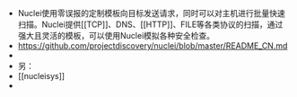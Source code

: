 - Nuclei使用零误报的定制模板向目标发送请求，同时可以对主机进行批量快速扫描。Nuclei提供[[TCP]]、DNS、[[HTTP]]、FILE等各类协议的扫描，通过强大且灵活的模板，可以使用Nuclei模拟各种安全检查。
- https://github.com/projectdiscovery/nuclei/blob/master/README_CN.md
-
- 另：
- [[nucleisys]]
-